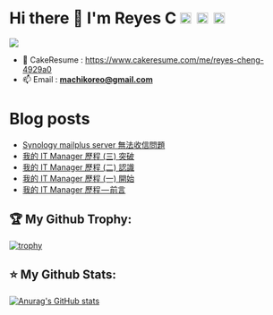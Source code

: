 # Hi there 👋 I'm Reyes C <a href="https://medium.com/@reyes92"><img height="20" width="20" src="https://cdn.simpleicons.org/Medium" /></a><a href="https://www.instagram.com/whenslife/" style="margin-left: 10px"><img height="20" width="20" src="https://cdn.simpleicons.org/Instagram" /></a><a href="https://www.linkedin.com/in/reyes-cheng-74baa79a/" style="margin-left: 10px"><img height="20" width="20" src="https://cdn.simpleicons.org/LinkedIn" /></a>

<div style="display: flex; justify-content: start; ">
  <img src="https://komarev.com/ghpvc/?username=machiko&style=for-the-badge">
</div>

<!-- - 💻 [My Website](https://machiko.github.io/) -->

- 📓 CakeResume : https://www.cakeresume.com/me/reyes-cheng-4929a0
- 📫 Email : **machikoreo@gmail.com**

# Blog posts
<!-- BLOG-POST-LIST:START -->
- [Synology mailplus server 無法收信問題](https://medium.com/i-%E7%99%BC%E5%AE%A2/synology-mailplus-server-%E7%84%A1%E6%B3%95%E6%94%B6%E4%BF%A1%E5%95%8F%E9%A1%8C-9ab9769fd823?source=rss-f7e358f8b3be------2)
- [我的 IT Manager 歷程 &lpar;三&rpar; 突破](https://medium.com/i-%E7%99%BC%E5%AE%A2/%E6%88%91%E7%9A%84-manager-%E6%AD%B7%E7%A8%8B-%E4%B8%89-%E7%AA%81%E7%A0%B4-4797267f5127?source=rss-f7e358f8b3be------2)
- [我的 IT Manager 歷程 &lpar;二&rpar; 認識](https://medium.com/i-%E7%99%BC%E5%AE%A2/be-it-manager-%E4%BA%8C-%E8%AA%8D%E8%AD%98-9c42a5f315fd?source=rss-f7e358f8b3be------2)
- [我的 IT Manager 歷程 &lpar;一&rpar; 開始](https://medium.com/i-%E7%99%BC%E5%AE%A2/be-it-manager-%E4%B8%80-%E6%80%8E%E9%BA%BC%E9%96%8B%E5%A7%8B%E7%9A%84-9467f494c78e?source=rss-f7e358f8b3be------2)
- [我的 IT Manager 歷程 — 前言](https://medium.com/i-%E7%99%BC%E5%AE%A2/%E4%B8%80%E4%BD%8D%E7%AE%A1%E7%90%86%E8%80%85%E7%9A%84%E5%BF%83%E5%A2%83%E8%88%87%E7%B6%93%E9%A9%97%E5%88%86%E4%BA%AB-17ebe6192c3c?source=rss-f7e358f8b3be------2)
<!-- BLOG-POST-LIST:END -->

## 🏆 My Github Trophy:
[![trophy](https://github-profile-trophy.vercel.app/?username=machiko&theme=onedark&title=MultiLanguage,LongTimeUser,Repositories,Stars,Followers,commits)](https://github-profile-trophy.vercel.app/?username=machiko&theme=onedark)

## ⭐️ My Github Stats:
[![Anurag's GitHub stats](https://github-readme-stats.vercel.app/api?username=machiko&theme=onedark)](https://github.com/anuraghazra/github-readme-stats)

<!--
**machiko/machiko** is a ✨ _special_ ✨ repository because its `README.md` (this file) appears on your GitHub profile.

Here are some ideas to get you started:

- 🔭 I’m currently working on ...
- 🌱 I’m currently learning ...
- 👯 I’m looking to collaborate on ...
- 🤔 I’m looking for help with ...
- 💬 Ask me about ...
- 📫 How to reach me: ...
- 😄 Pronouns: ...
- ⚡ Fun fact: ...
-->
